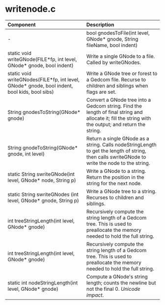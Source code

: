 # writenode.c
|Component|Description|
|:---|:---|
-|bool gnodesToFile(int level, GNode\* gnode, String fileName, bool indent)|Write a GNode tree to a gedcom file. Opens the file, calls writeGNodes to write the nodes, and closes the file. Returns whether the write occurred.|
|static void writeGNode(FILE\*fp, int level, GNode\* gnode, bool indent)|Write a single GNode to a file. Called by writeGNodes.|
|static void writeGNodes(FILE\*fp, int level, GNode\* gnode, bool indent, bool kids, bool sibs)|Write a GNode tree or forest to a Gedcom file. Recurse to children and siblings when flags are set.|
|String gnodesToString(GNode\* gnode)|Convert a GNode tree into a Gedcom string. Find the length of final string and allocate it; fill the string with the output; and return the string.|
|String gnodeToString(GNode\* gnode, int level)|Return a single GNode as a string. Calls nodeStringLength to get the length of string, then calls swriteGNode to write the node to the string.|
|static String swriteGNode(int level, GNode\* node, String p)|Write a GNode to a string. Return the  position in the string for the next node.|
|static String swriteGNodes (int level, GNode\* gnode, String p)|Write a GNode tree to a string. Recurses to children and siblings.|
|int treeStringLength(int level, GNode\* gnode)|Recursively compute the string length of a Gedcom tree. This is used to preallocate the memory needed to hold the full string.|
|int treeStringLength(int level, GNode* gnode)|Recursively compute the string length of a Gedcom tree. This is used to preallocate the memory needed to hold the full string.|
|static int nodeStringLength(int level, GNode\* gnode)|Compute a GNode's string length; counts the newline but not the final 0. *Unicode impact*.|
